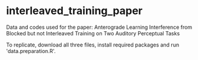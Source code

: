 # interleaved_training_paper



Data and codes used for the paper: Anterograde Learning Interference from Blocked but not Interleaved Training on Two Auditory Perceptual Tasks



To replicate, download all three files, install required packages and run 'data.preparation.R'.
